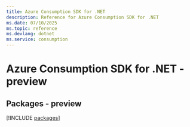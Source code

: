 ```yaml
---
title: Azure Consumption SDK for .NET
description: Reference for Azure Consumption SDK for .NET
ms.date: 07/10/2025
ms.topic: reference
ms.devlang: dotnet
ms.service: consumption
---
```

# Azure Consumption SDK for .NET - preview
## Packages - preview
[!INCLUDE [packages](consumption-index.md)]